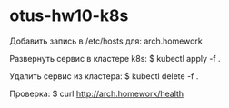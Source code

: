 # otus-hw10-k8s

Добавить запись в /etc/hosts для: arch.homework

Развернуть сервис в кластере k8s:
$ kubectl apply -f .

Удалить сервис из кластера:
$ kubectl delete -f .

Проверка:
$ curl http://arch.homework/health

